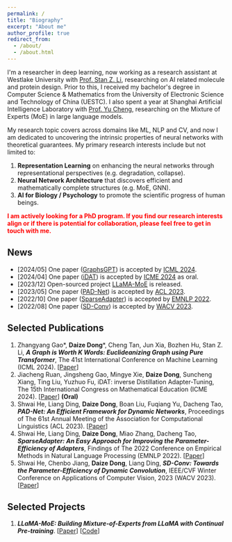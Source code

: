 ```yaml
---
permalink: /
title: "Biography"
excerpt: "About me"
author_profile: true
redirect_from: 
  - /about/
  - /about.html
---
```


I'm a researcher in deep learning, now working as a research assistant at Westlake University with [Prof. Stan Z. Li](https://scholar.google.com/citations?user=Y-nyLGIAAAAJ), researching on AI related molecule and protein design.
Prior to this, I received my bachelor's degree in Computer Science & Mathematics from the University of Electronic Science and Technology of China (UESTC).
I also spent a year at Shanghai Artificial Intelligence Laboratory with [Prof. Yu Cheng](https://scholar.google.com/citations?user=ORPxbV4AAAAJ), researching on the Mixture of Experts (MoE) in large language models.

My research topic covers across domains like ML, NLP and CV, and now I am dedicated to uncovering the intrinsic properties of neural networks with theoretical guarantees.
My primary research interests include but not limited to:
1. **Representation Learning** on enhancing the neural networks through representational perspectives (e.g. degradation, collapse).
2. **Neural Network Architecture** that discovers efficient and mathematically complete structures (e.g. MoE, GNN).
3. **AI for Biology / Psychology** to promote the scientific progress of human beings.

<!-- My focus is on the quality and broader impacts of my work, rather than the mere quantity of top-conference papers. -->

<span style="color: red"> **I am actively looking for a PhD program. If you find our research interests align or if there is potential for collaboration, please feel free to get in touch with me.** </span>


## News

- [2024/05] One paper ([GraphsGPT](https://arxiv.org/abs/2402.02464)) is accepted by [ICML 2024](https://icml.cc/Conferences/2024).
- [2024/04] One paper ([iDAT](https://arxiv.org/abs/2403.15750)) is accepted by [ICME 2024](https://icml.cc/Conferences/2024) as oral.
- [2023/12] Open-sourced project [LLaMA-MoE](https://github.com/pjlab-sys4nlp/llama-moe) is released.
- [2023/05] One paper ([PAD-Net](https://aclanthology.org/2023.acl-long.803.pdf)) is accepted by [ACL 2023](https://2023.aclweb.org/).
- [2022/10] One paper ([SparseAdapter](https://aclanthology.org/2022.findings-emnlp.160.pdf)) is accepted by [EMNLP 2022](https://2022.emnlp.org/).
- [2022/08] One paper ([SD-Conv](https://openaccess.thecvf.com/content/WACV2023/papers/He_SD-Conv_Towards_the_Parameter-Efficiency_of_Dynamic_Convolution_WACV_2023_paper.pdf)) is accepted by [WACV 2023](https://wacv2023.thecvf.com/).



## Selected Publications

1. Zhangyang Gao\*, **Daize Dong**\*, Cheng Tan, Jun Xia, Bozhen Hu, Stan Z. Li, ***A Graph is Worth K Words: Euclideanizing Graph using Pure Transformer***, The 41st International Conference on Machine Learning (ICML 2024). [[Paper](https://arxiv.org/abs/2402.02464)]
2. Jiacheng Ruan, Jingsheng Gao, Mingye Xie, **Daize Dong**, Suncheng Xiang, Ting Liu, Yuzhuo Fu, iDAT: inverse Distillation Adapter-Tuning, The 15th International Congress on Mathematical Education (ICME 2024). [[Paper](https://arxiv.org/abs/2403.15750)] **(Oral)**
3. Shwai He, Liang Ding, **Daize Dong**, Boan Liu, Fuqiang Yu, Dacheng Tao, ***PAD-Net: An Efficient Framework for Dynamic Networks***, Proceedings of The 61st Annual Meeting of the Association for Computational Linguistics (ACL 2023). [[Paper](https://aclanthology.org/2023.acl-long.803.pdf)]
3. Shwai He, Liang Ding, **Daize Dong**, Miao Zhang, Dacheng Tao, ***SparseAdapter: An Easy Approach for Improving the Parameter-Efficiency of Adapters***, Findings of The 2022 Conference on Empirical Methods in Natural Language Processing (EMNLP 2022). [[Paper](https://aclanthology.org/2022.findings-emnlp.160.pdf)]
4. Shwai He, Chenbo Jiang, **Daize Dong**, Liang Ding, ***SD-Conv: Towards the Parameter-Efficiency of Dynamic Convolution***, IEEE/CVF Winter Conference on Applications of Computer Vision, 2023 (WACV 2023). [[Paper](https://openaccess.thecvf.com/content/WACV2023/papers/He_SD-Conv_Towards_the_Parameter-Efficiency_of_Dynamic_Convolution_WACV_2023_paper.pdf)]



## Selected Projects

1. ***LLaMA-MoE: Building Mixture-of-Experts from LLaMA with Continual Pre-training***. [[Paper](https://arxiv.org/abs/2406.16554)] [[Code](https://github.com/pjlab-sys4nlp/llama-moe)]






